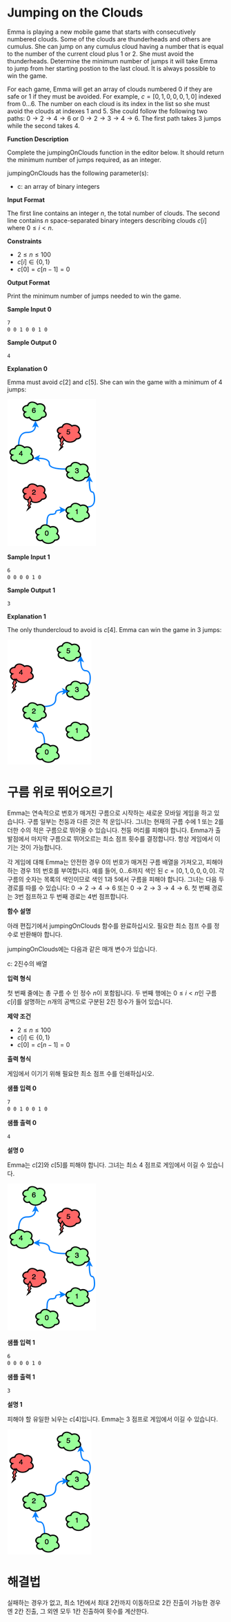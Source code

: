 # Jumping on the Clouds

Emma is playing a new mobile game that starts with consecutively numbered clouds. Some of the clouds are thunderheads and others are cumulus. She can jump on any cumulus cloud having a number that is equal to the number of the current cloud plus $1$ or $2$. She must avoid the thunderheads. Determine the minimum number of jumps it will take Emma to jump from her starting postion to the last cloud. It is always possible to win the game.

For each game, Emma will get an array of clouds numbered $0$ if they are safe or $1$ if they must be avoided. For example, $c = [0, 1, 0, 0, 0, 1, 0]$ indexed from $0...6$. The number on each cloud is its index in the list so she must avoid the clouds at indexes $1$ and $5$. She could follow the following two paths: $0 \to 2 \to 4 \to 6$ or $0 \to 2 \to 3 \to 4 \to 6$. The first path takes $3$ jumps while the second takes $4$.

**Function Description**

Complete the jumpingOnClouds function in the editor below. It should return the minimum number of jumps required, as an integer.

jumpingOnClouds has the following parameter(s):

- c: an array of binary integers

**Input Format**

The first line contains an integer $n$, the total number of clouds. The second line contains $n$ space-separated binary integers describing clouds $c[i]$ where $0 \leq i < n$.

**Constraints**

- $2 \leq n \leq 100$
- $c[i] \in \{0, 1\}$
- $c[0] = c[n - 1] = 0$

**Output Format**

Print the minimum number of jumps needed to win the game.

**Sample Input 0**

```
7
0 0 1 0 0 1 0
```

**Sample Output 0**

```
4
```

**Explanation 0**

Emma must avoid $c[2]$ and $c[5]$. She can win the game with a minimum of $4$ jumps:

![](explanation_0.png)

**Sample Input 1**

```
6
0 0 0 0 1 0
```

**Sample Output 1**

```
3
```

**Explanation 1**

The only thundercloud to avoid is $c[4]$. Emma can win the game in $3$ jumps:

![](explanation_1.png)

# 구름 위로 뛰어오르기

Emma는 연속적으로 번호가 매겨진 구름으로 시작하는 새로운 모바일 게임을 하고 있습니다. 구름 일부는 천둥과 다른 것은 적 운입니다. 그녀는 현재의 구름 수에 $1$ 또는 $2$를 더한 수의 적은 구름으로 뛰어올 수 있습니다. 천둥 머리를 피해야 합니다. Emma가 출발점에서 마지막 구름으로 뛰어오르는 최소 점프 횟수를 결정합니다. 항상 게임에서 이기는 것이 가능합니다.

각 게임에 대해 Emma는 안전한 경우 $0$의 번호가 매겨진 구름 배열을 가져오고, 피해야 하는 경우 $1$의 번호를 부여합니다. 예를 들어, $0...6$까지 색인 된 $c = [0, 1, 0, 0, 0, 0]$. 각 구름의 숫자는 목록의 색인이므로 색인 $1$과 $5$에서 구름을 피해야 합니다. 그녀는 다음 두 경로를 따를 수 있습니다: $0 \to 2 \to 4 \to 6$ 또는 $0 \to 2 \to 3 \to 4 \to 6$. 첫 번째 경로는 $3$번 점프하고 두 번째 경로는 $4$번 점프합니다.

**함수 설명**

아래 편집기에서 jumpingOnClouds 함수를 완료하십시오. 필요한 최소 점프 수를 정수로 반환해야 합니다.

jumpingOnClouds에는 다음과 같은 매개 변수가 있습니다.

c: 2진수의 배열

**입력 형식**

첫 번째 줄에는 총 구름 수 인 정수 $n$이 포함됩니다. 두 번째 행에는 $0 \leq i < n$인 구름 $c[i]$를 설명하는 $n$개의 공백으로 구분된 2진 정수가 들어 있습니다.

**제약 조건**

- $2 \leq n \leq 100$
- $c[i] \in \{0, 1\}$
- $c[0] = c[n - 1] = 0$

**출력 형식**

게임에서 이기기 위해 필요한 최소 점프 수를 인쇄하십시오.

**샘플 입력 0**

```
7
0 0 1 0 0 1 0
```

**샘플 출력 0**

```
4
```

**설명 0**

Emma는 $c[2]$와 $c[5]$를 피해야 합니다. 그녀는 최소 $4$ 점프로 게임에서 이길 수 있습니다.

![](explanation_0.png)

**샘플 입력 1**

```
6
0 0 0 0 1 0
```

**샘플 출력 1**

```
3
```

**설명 1**

피해야 할 유일한 뇌우는 $c[4]$입니다. Emma는 $3$ 점프로 게임에서 이길 수 있습니다.

![](explanation_1.png)

# 해결법

실패하는 경우가 없고, 최소 1칸에서 최대 2칸까지 이동하므로 2칸 진출이 가능한 경우엔 2칸 진출, 그 외엔 모두 1칸 진출하여 횟수를 계산한다.
